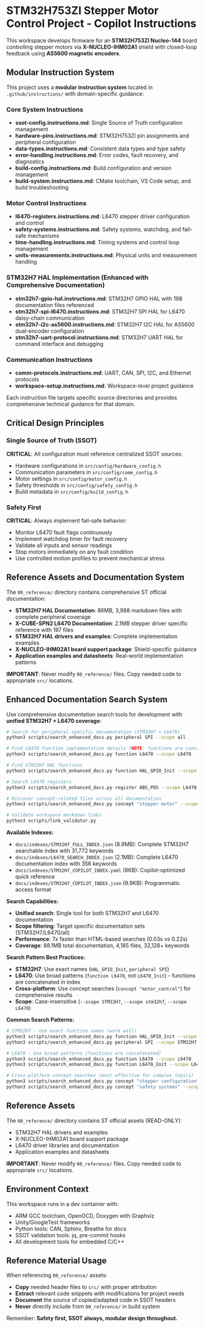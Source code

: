 <!-- Use this file to provide workspace-specific custom instructions to Copilot. For more details, visit https://code.visualstudio.com/docs/copilot/copilot-customization#_use-a-githubcopilotinstructionsmd-file -->

# STM32H753ZI Stepper Motor Control Project - Copilot Instructions

This workspace develops firmware for an **STM32H753ZI Nucleo-144** board controlling stepper motors via **X-NUCLEO-IHM02A1** shield with closed-loop feedback using **AS5600 magnetic encoders**.

## Modular Instruction System

This project uses a **modular instruction system** located in `.github/instructions/` with domain-specific guidance:

### Core System Instructions
- **ssot-config.instructions.md**: Single Source of Truth configuration management
- **hardware-pins.instructions.md**: STM32H753ZI pin assignments and peripheral configuration
- **data-types.instructions.md**: Consistent data types and type safety
- **error-handling.instructions.md**: Error codes, fault recovery, and diagnostics
- **build-config.instructions.md**: Build configuration and version management
- **build-system.instructions.md**: CMake toolchain, VS Code setup, and build troubleshooting

### Motor Control Instructions
- **l6470-registers.instructions.md**: L6470 stepper driver configuration and control
- **safety-systems.instructions.md**: Safety systems, watchdog, and fail-safe mechanisms
- **time-handling.instructions.md**: Timing systems and control loop management
- **units-measurements.instructions.md**: Physical units and measurement handling

### STM32H7 HAL Implementation (Enhanced with Comprehensive Documentation)
- **stm32h7-gpio-hal.instructions.md**: STM32H7 GPIO HAL with 198 documentation files referenced
- **stm32h7-spi-l6470.instructions.md**: STM32H7 SPI HAL for L6470 daisy-chain communication  
- **stm32h7-i2c-as5600.instructions.md**: STM32H7 I2C HAL for AS5600 dual-encoder configuration
- **stm32h7-uart-protocol.instructions.md**: STM32H7 UART HAL for command interface and debugging

### Communication Instructions
- **comm-protocols.instructions.md**: UART, CAN, SPI, I2C, and Ethernet protocols
- **workspace-setup.instructions.md**: Workspace-level project guidance

Each instruction file targets specific source directories and provides comprehensive technical guidance for that domain.

## Critical Design Principles

### Single Source of Truth (SSOT)
**CRITICAL**: All configuration must reference centralized SSOT sources:
- Hardware configurations in `src/config/hardware_config.h`
- Communication parameters in `src/config/comm_config.h`
- Motor settings in `src/config/motor_config.h`
- Safety thresholds in `src/config/safety_config.h`
- Build metadata in `src/config/build_config.h`

### Safety First
**CRITICAL**: Always implement fail-safe behavior:
- Monitor L6470 fault flags continuously
- Implement watchdog timer for fault recovery
- Validate all inputs and sensor readings
- Stop motors immediately on any fault condition
- Use controlled motion profiles to prevent mechanical stress

## Reference Assets and Documentation System
The `00_reference/` directory contains comprehensive ST official documentation:
- **STM32H7 HAL Documentation**: 86MB, 3,988 markdown files with complete peripheral coverage
- **X-CUBE-SPN2 L6470 Documentation**: 2.1MB stepper driver specific reference with 197 files
- **STM32H7 HAL drivers and examples**: Complete implementation examples
- **X-NUCLEO-IHM02A1 board support package**: Shield-specific guidance
- **Application examples and datasheets**: Real-world implementation patterns

**IMPORTANT**: Never modify `00_reference/` files. Copy needed code to appropriate `src/` locations.

## Enhanced Documentation Search System
Use comprehensive documentation search tools for development with **unified STM32H7 + L6470 coverage**:

```bash
# Search for peripheral-specific documentation (STM32H7 + L6470)
python3 scripts/search_enhanced_docs.py peripheral SPI --scope all

# Find L6470 function implementation details (NOTE: functions are concatenated)
python3 scripts/search_enhanced_docs.py function L6470 --scope L6470

# Find STM32H7 HAL functions
python3 scripts/search_enhanced_docs.py function HAL_GPIO_Init --scope STM32H7

# Search L6470 registers
python3 scripts/search_enhanced_docs.py register ABS_POS --scope L6470

# Discover concept-related files across all documentation
python3 scripts/search_enhanced_docs.py concept "stepper motor" --scope all

# Validate workspace markdown links
python3 scripts/link_validator.py
```

**Available Indexes:**
- `docs/indexes/STM32H7_FULL_INDEX.json` (8.9MB): Complete STM32H7 searchable index with 31,772 keywords
- `docs/indexes/L6470_SEARCH_INDEX.json` (2.1MB): Complete L6470 documentation index with 356 keywords
- `docs/indexes/STM32H7_COPILOT_INDEX.yaml` (8KB): Copilot-optimized quick reference  
- `docs/indexes/STM32H7_COPILOT_INDEX.json` (9.9KB): Programmatic access format

**Search Capabilities:**
- **Unified search**: Single tool for both STM32H7 and L6470 documentation
- **Scope filtering**: Target specific documentation sets (STM32H7/L6470/all)
- **Performance**: 7x faster than HTML-based searches (0.03s vs 0.22s)
- **Coverage**: 88.1MB total documentation, 4,185 files, 32,128+ keywords

**Search Pattern Best Practices:**
- **STM32H7**: Use exact names (`HAL_GPIO_Init`, `peripheral SPI`)  
- **L6470**: Use broad patterns (`function L6470`, not `L6470_Init`) - functions are concatenated in index
- **Cross-platform**: Use concept searches (`concept "motor_control"`) for comprehensive results
- **Scope**: Case-insensitive (`--scope STM32H7`, `--scope stm32h7`, `--scope L6470`)

**Common Search Patterns:**
```bash
# STM32H7 - Use exact function names (work well)
python3 scripts/search_enhanced_docs.py function HAL_GPIO_Init --scope STM32H7
python3 scripts/search_enhanced_docs.py peripheral SPI --scope STM32H7

# L6470 - Use broad patterns (functions are concatenated)
python3 scripts/search_enhanced_docs.py function L6470 --scope L6470    # ✅ CORRECT
python3 scripts/search_enhanced_docs.py function L6470_Init --scope L6470  # ❌ WILL FAIL

# Cross-platform concept searches (most effective for complex topics)
python3 scripts/search_enhanced_docs.py concept "stepper configuration" --scope all
python3 scripts/search_enhanced_docs.py concept "safety systems" --scope all
```

## Reference Assets
The `00_reference/` directory contains ST official assets (READ-ONLY):
- STM32H7 HAL drivers and examples
- X-NUCLEO-IHM02A1 board support package
- L6470 driver libraries and documentation
- Application examples and datasheets

**IMPORTANT**: Never modify `00_reference/` files. Copy needed code to appropriate `src/` locations.

## Environment Context
This workspace runs in a dev container with:
- ARM GCC toolchain, OpenOCD, Doxygen with Graphviz
- Unity/GoogleTest frameworks
- Python tools: CAN, Sphinx, Breathe for docs
- SSOT validation tools: jq, pre-commit hooks
- All development tools for embedded C/C++

## Reference Material Usage
When referencing `00_reference/` assets:
- **Copy** needed header files to `src/` with proper attribution
- **Extract** relevant code snippets with modifications for project needs
- **Document** the source of copied/adapted code in SSOT headers
- **Never** directly include from `00_reference/` in build system

Remember: **Safety first, SSOT always, modular design throughout.**
